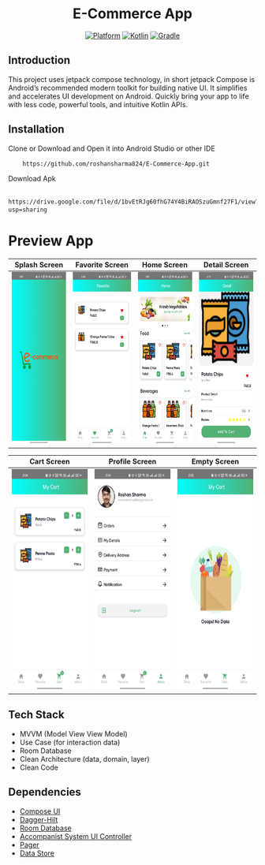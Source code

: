 <h1 align="center">
   E-Commerce App
</h1>
<p align="center">
  <a href="http://developer.android.com/index.html"><img alt="Platform" src="https://img.shields.io/badge/platform-Android-green.svg"></a>
  <a href="http://kotlinlang.org"><img alt="Kotlin" src="https://img.shields.io/badge/kotlin-1.6.10-blue.svg"></a>
  <a href="https://developer.android.com/studio/releases/gradle-plugin"><img alt="Gradle" src="https://img.shields.io/badge/gradle-7.4.0-yellow.svg"></a>
  <a href="https://github.com/https://github.com/roshansharma824/E-Commerce-App/><img alt="Star" src="https://img.shields.io/github/stars/HariAgus/GroceriesApp-Compose"></a>
</p>

## Introduction
<p>
This project uses jetpack compose technology,  in short jetpack Compose is Android’s recommended modern toolkit for building native UI. It simplifies and accelerates UI development on Android. Quickly bring your app to life with less code, powerful tools, and intuitive Kotlin APIs.

<p>

## Installation

Clone or Download and Open it into Android Studio or other IDE
```
    https://github.com/roshansharma824/E-Commerce-App.git  
```

Download Apk
```
   https://drive.google.com/file/d/1bvEtRJg60fhG74Y4BiRAOSzuGmnf27F1/view?usp=sharing
```


# Preview App
| Splash Screen  | Favorite Screen | Home Screen | Detail Screen |
| ------------- | ------------- | ------------- | ------------- |
| <img src="assets/splash_page.png" height=350 width=2000/>  | <img src="assets/favorite_page.png" height=350 width=2000/> | <img src="assets/home_page.png" height=350 width=2000/> | <img src="assets/detail_page.png" height=350 width=2000/> |

| Cart Screen | Profile Screen | Empty Screen |
| ------------- | ------------- | ------------- |
| <img src="assets/cart_page.png" height=450 width=2000/>  | <img src="assets/profile_page.png" height=450 width=2000/> | <img src="assets/empty_page.png" height=450 width=2000/> |

<p>

## Tech Stack
- MVVM (Model View View Model)
- Use Case (for interaction data)
- Room Database
- Clean Architecture (data, domain, layer)
- Clean Code

## Dependencies
- [Compose UI](https://developer.android.com/jetpack/androidx/releases/compose-ui)
- [Dagger-Hilt](https://developer.android.com/training/dependency-injection/hilt-android)
- [Room Database](https://developer.android.com/training/data-storage/room)
- [Accompanist System UI Controller](https://google.github.io/accompanist/systemuicontroller/)
- [Pager](https://google.github.io/accompanist/pager/)
- [Data Store](https://developer.android.com/topic/libraries/architecture/datastore)

<p>
